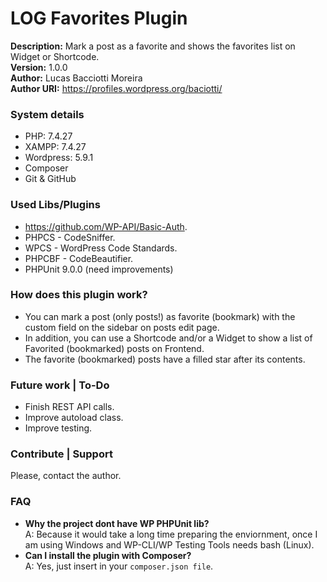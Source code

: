 # LOG Favorites Plugin
**Description:** Mark a post as a favorite and shows the favorites list on Widget or Shortcode.  
**Version:** 1.0.0  
**Author:** Lucas Bacciotti Moreira  
**Author URI:** https://profiles.wordpress.org/baciotti/  

### System details
- PHP: 7.4.27 
- XAMPP: 7.4.27
- Wordpress: 5.9.1
- Composer
- Git & GitHub

### Used Libs/Plugins
- https://github.com/WP-API/Basic-Auth.
- PHPCS - CodeSniffer.
- WPCS - WordPress Code Standards.
- PHPCBF - CodeBeautifier.
- PHPUnit 9.0.0 (need improvements)

### How does this plugin work?
- You can mark a post (only posts!) as favorite (bookmark) with the custom field on the sidebar on posts edit page.
- In addition, you can use a Shortcode and/or a Widget to show a list of Favorited (bookmarked) posts on Frontend.
- The favorite (bookmarked) posts have a filled star after its contents.

### Future work | To-Do
- Finish REST API calls.
- Improve autoload class.
- Improve testing.

### Contribute | Support
Please, contact the author.

### FAQ
- **Why the project dont have WP PHPUnit lib?**  
A: Because it would take a long time preparing the enviornment, once I am using Windows and WP-CLI/WP Testing Tools needs bash (Linux).
- **Can I install the plugin with Composer?**  
A: Yes, just insert in your `composer.json file`. 
